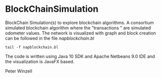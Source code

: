 # BlockChainSimulation

BlockChain Simulation(s) to explore blockchain algorithms. A consortium simulated blockchain algorithm where the "transactions " are simulated odometer values. The network is visualized with graph and block creation can be followed in the file  *napblockchain.bl*

    tail -f napblockchain.bl
    
The code is written using Java 10 SDK and Apache Netbeans 9.0 IDE and the visualization is JavaFX based.

Peter Winzell
